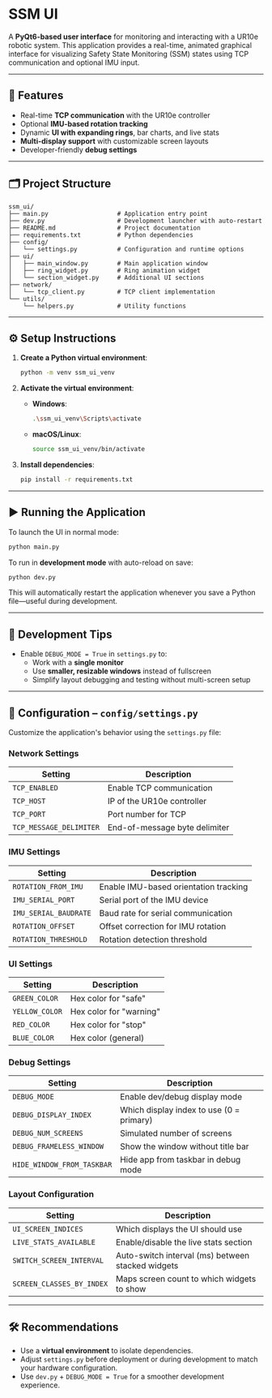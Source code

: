 # SSM UI

A **PyQt6-based user interface** for monitoring and interacting with a UR10e robotic system. This application provides a real-time, animated graphical interface for visualizing Safety State Monitoring (SSM) states using TCP communication and optional IMU input.

---

## 🚀 Features

- Real-time **TCP communication** with the UR10e controller  
- Optional **IMU-based rotation tracking**  
- Dynamic **UI with expanding rings**, bar charts, and live stats  
- **Multi-display support** with customizable screen layouts  
- Developer-friendly **debug settings**

---

## 🗂 Project Structure

```
ssm_ui/
├── main.py                   # Application entry point
├── dev.py                    # Development launcher with auto-restart
├── README.md                 # Project documentation
├── requirements.txt          # Python dependencies
├── config/
│   └── settings.py           # Configuration and runtime options
├── ui/
│   ├── main_window.py        # Main application window
│   ├── ring_widget.py        # Ring animation widget
│   └── section_widget.py     # Additional UI sections
├── network/
│   └── tcp_client.py         # TCP client implementation
└── utils/
    └── helpers.py            # Utility functions
```

---

## ⚙️ Setup Instructions

1. **Create a Python virtual environment**:
   ```bash
   python -m venv ssm_ui_venv
   ```

2. **Activate the virtual environment**:
   - **Windows**:
     ```bash
     .\ssm_ui_venv\Scripts\activate
     ```
   - **macOS/Linux**:
     ```bash
     source ssm_ui_venv/bin/activate
     ```

3. **Install dependencies**:
   ```bash
   pip install -r requirements.txt
   ```

---

## ▶️ Running the Application

To launch the UI in normal mode:
```bash
python main.py
```

To run in **development mode** with auto-reload on save:
```bash
python dev.py
```

This will automatically restart the application whenever you save a Python file—useful during development.

---

## 🧪 Development Tips

- Enable `DEBUG_MODE = True` in `settings.py` to:
  - Work with a **single monitor**
  - Use **smaller, resizable windows** instead of fullscreen
  - Simplify layout debugging and testing without multi-screen setup

---

## 🔧 Configuration – `config/settings.py`

Customize the application's behavior using the `settings.py` file:

### **Network Settings**
| Setting               | Description                            |
|-----------------------|----------------------------------------|
| `TCP_ENABLED`         | Enable TCP communication               |
| `TCP_HOST`            | IP of the UR10e controller             |
| `TCP_PORT`            | Port number for TCP                    |
| `TCP_MESSAGE_DELIMITER` | End-of-message byte delimiter        |

### **IMU Settings**
| Setting               | Description                            |
|-----------------------|----------------------------------------|
| `ROTATION_FROM_IMU`   | Enable IMU-based orientation tracking  |
| `IMU_SERIAL_PORT`     | Serial port of the IMU device          |
| `IMU_SERIAL_BAUDRATE` | Baud rate for serial communication     |
| `ROTATION_OFFSET`     | Offset correction for IMU rotation     |
| `ROTATION_THRESHOLD`  | Rotation detection threshold           |

### **UI Settings**
| Setting           | Description            |
|-------------------|------------------------|
| `GREEN_COLOR`     | Hex color for "safe"   |
| `YELLOW_COLOR`    | Hex color for "warning"|
| `RED_COLOR`       | Hex color for "stop"   |
| `BLUE_COLOR`      | Hex color (general)    |

### **Debug Settings**
| Setting                  | Description                                |
|--------------------------|--------------------------------------------|
| `DEBUG_MODE`             | Enable dev/debug display mode              |
| `DEBUG_DISPLAY_INDEX`    | Which display index to use (0 = primary)   |
| `DEBUG_NUM_SCREENS`      | Simulated number of screens                |
| `DEBUG_FRAMELESS_WINDOW` | Show the window without title bar         |
| `HIDE_WINDOW_FROM_TASKBAR` | Hide app from taskbar in debug mode     |

### **Layout Configuration**
| Setting                   | Description                                          |
|---------------------------|------------------------------------------------------|
| `UI_SCREEN_INDICES`       | Which displays the UI should use                     |
| `LIVE_STATS_AVAILABLE`    | Enable/disable the live stats section                |
| `SWITCH_SCREEN_INTERVAL`  | Auto-switch interval (ms) between stacked widgets    |
| `SCREEN_CLASSES_BY_INDEX` | Maps screen count to which widgets to show          |

---

## 🛠 Recommendations

- Use a **virtual environment** to isolate dependencies.
- Adjust `settings.py` before deployment or during development to match your hardware configuration.
- Use `dev.py` + `DEBUG_MODE = True` for a smoother development experience.
